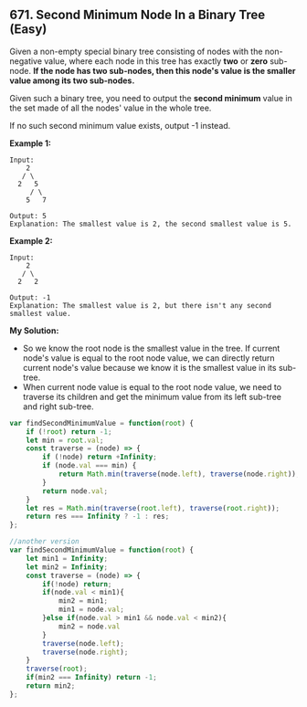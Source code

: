 ## 671. Second Minimum Node In a Binary Tree (Easy)
Given a non-empty special binary tree consisting of nodes with the non-negative value, where each node in this tree has exactly **two** or **zero** sub-node. **If the node has two sub-nodes, then this node's value is the smaller value among its two sub-nodes.**

Given such a binary tree, you need to output the **second minimum** value in the set made of all the nodes' value in the whole tree.

If no such second minimum value exists, output -1 instead.

__Example 1:__
```
Input: 
    2
   / \
  2   5
     / \
    5   7

Output: 5
Explanation: The smallest value is 2, the second smallest value is 5.
```
__Example 2:__
```
Input: 
    2
   / \
  2   2

Output: -1
Explanation: The smallest value is 2, but there isn't any second smallest value.
```
__My Solution:__
- So we know the root node is the smallest value in the tree. If current node's value is equal to the root node value, we can directly return current node's value because we know it is the smallest value in its sub-tree. 
- When current node value is equal to the root node value, we need to traverse its children and get the minimum value from its left sub-tree and right sub-tree.
```js
var findSecondMinimumValue = function(root) {
    if (!root) return -1;
    let min = root.val;
    const traverse = (node) => {
        if (!node) return +Infinity;
        if (node.val === min) {
            return Math.min(traverse(node.left), traverse(node.right));
        }
        return node.val;
    }
    let res = Math.min(traverse(root.left), traverse(root.right));
    return res === Infinity ? -1 : res;
};

//another version
var findSecondMinimumValue = function(root) {
    let min1 = Infinity;
    let min2 = Infinity;
    const traverse = (node) => {
        if(!node) return;
        if(node.val < min1){
            min2 = min1;
            min1 = node.val;
        }else if(node.val > min1 && node.val < min2){
            min2 = node.val
        }
        traverse(node.left);
        traverse(node.right);
    }
    traverse(root);
    if(min2 === Infinity) return -1;
    return min2;
};
```